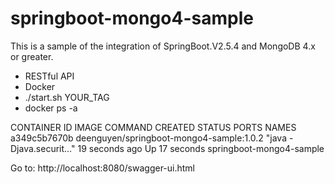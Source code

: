 # springboot-mongo4-sample

This is a sample of the integration of SpringBoot.V2.5.4 and MongoDB 4.x or greater.

- RESTful API
- Docker
- ./start.sh YOUR_TAG
- docker ps -a

CONTAINER ID   IMAGE                                      COMMAND                  CREATED          STATUS          PORTS     NAMES
a349c5b7670b   deenguyen/springboot-mongo4-sample:1.0.2   "java -Djava.securit…"   19 seconds ago   Up 17 seconds             springboot-mongo4-sample

 

Go to: http://localhost:8080/swagger-ui.html

